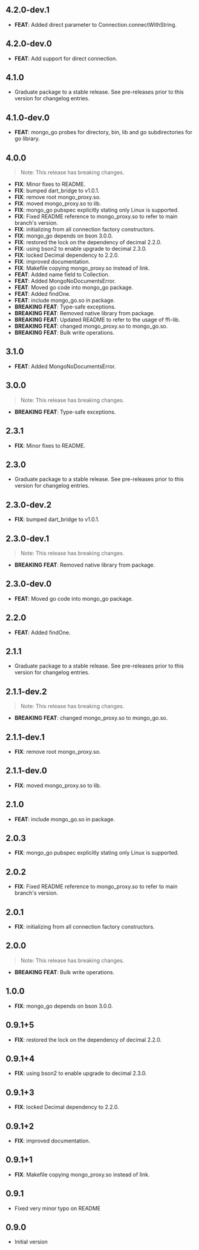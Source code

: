 ## 4.2.0-dev.1

 - **FEAT**: Added direct parameter to Connection.connectWithString.

## 4.2.0-dev.0

 - **FEAT**: Add support for direct connection.

## 4.1.0

 - Graduate package to a stable release. See pre-releases prior to this version for changelog entries.

## 4.1.0-dev.0

 - **FEAT**: mongo_go probes for <cwd> directory, bin, lib and go subdirectories for go library.

## 4.0.0

> Note: This release has breaking changes.

 - **FIX**: Minor fixes to README.
 - **FIX**: bumped dart_bridge to v1.0.1.
 - **FIX**: remove root mongo_proxy.so.
 - **FIX**: moved mongo_proxy.so to lib.
 - **FIX**: mongo_go pubspec explicitly stating only Linux is supported.
 - **FIX**: Fixed README reference to mongo_proxy.so to refer to main branch's version.
 - **FIX**: initializing from all connection factory constructors.
 - **FIX**: mongo_go depends on bson 3.0.0.
 - **FIX**: restored the lock on the dependency of decimal 2.2.0.
 - **FIX**: using bson2 to enable upgrade to decimal 2.3.0.
 - **FIX**: locked Decimal dependency to 2.2.0.
 - **FIX**: improved documentation.
 - **FIX**: Makefile copying mongo_proxy.so instead of link.
 - **FEAT**: Added name field to Collection.
 - **FEAT**: Added MongoNoDocumentsError.
 - **FEAT**: Moved go code into mongo_go package.
 - **FEAT**: Added findOne.
 - **FEAT**: include mongo_go.so in package.
 - **BREAKING** **FEAT**: Type-safe exceptions.
 - **BREAKING** **FEAT**: Removed native library from package.
 - **BREAKING** **FEAT**: Updated README to refer to the usage of ffi-lib.
 - **BREAKING** **FEAT**: changed mongo_proxy.so to mongo_go.so.
 - **BREAKING** **FEAT**: Bulk write operations.

## 3.1.0

 - **FEAT**: Added MongoNoDocumentsError.

## 3.0.0

> Note: This release has breaking changes.

 - **BREAKING** **FEAT**: Type-safe exceptions.

## 2.3.1

 - **FIX**: Minor fixes to README.

## 2.3.0

 - Graduate package to a stable release. See pre-releases prior to this version for changelog entries.

## 2.3.0-dev.2

 - **FIX**: bumped dart_bridge to v1.0.1.

## 2.3.0-dev.1

> Note: This release has breaking changes.

 - **BREAKING** **FEAT**: Removed native library from package.

## 2.3.0-dev.0

 - **FEAT**: Moved go code into mongo_go package.

## 2.2.0

 - **FEAT**: Added findOne.

## 2.1.1

 - Graduate package to a stable release. See pre-releases prior to this version for changelog entries.

## 2.1.1-dev.2

> Note: This release has breaking changes.

 - **BREAKING** **FEAT**: changed mongo_proxy.so to mongo_go.so.

## 2.1.1-dev.1

 - **FIX**: remove root mongo_proxy.so.

## 2.1.1-dev.0

 - **FIX**: moved mongo_proxy.so to lib.

## 2.1.0

 - **FEAT**: include mongo_go.so in package.

## 2.0.3

 - **FIX**: mongo_go pubspec explicitly stating only Linux is supported.

## 2.0.2

 - **FIX**: Fixed README reference to mongo_proxy.so to refer to main branch's version.

## 2.0.1

 - **FIX**: initializing from all connection factory constructors.

## 2.0.0

> Note: This release has breaking changes.

 - **BREAKING** **FEAT**: Bulk write operations.

## 1.0.0

 - **FIX**: mongo_go depends on bson 3.0.0.

## 0.9.1+5

 - **FIX**: restored the lock on the dependency of decimal 2.2.0.

## 0.9.1+4

 - **FIX**: using bson2 to enable upgrade to decimal 2.3.0.

## 0.9.1+3

 - **FIX**: locked Decimal dependency to 2.2.0.

## 0.9.1+2

 - **FIX**: improved documentation.

## 0.9.1+1

 - **FIX**: Makefile copying mongo_proxy.so instead of link.

## 0.9.1

- Fixed very minor typo on README


## 0.9.0

- Initial version


